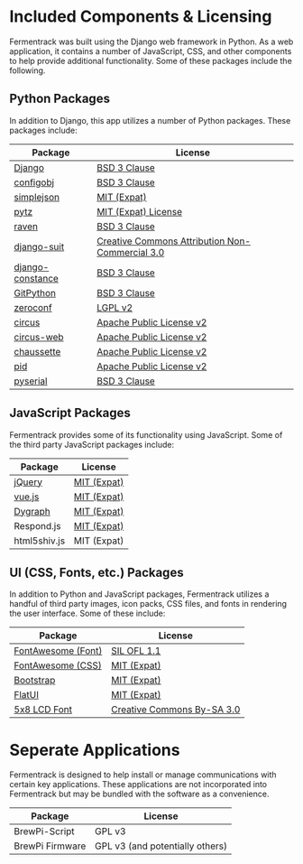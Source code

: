 # Included Components & Licensing

Fermentrack was built using the Django web framework in Python. As a web application, it contains a number of JavaScript, CSS, and other components to help provide additional functionality. Some of these packages include the following.



## Python Packages

In addition to Django, this app utilizes a number of Python packages. These packages include:

| Package                                                                     	| License                                                                                           	|
|-----------------------------------------------------------------------------	|---------------------------------------------------------------------------------------------------	|
| [Django](https://www.djangoproject.com/foundation/faq/)                     	| [BSD 3 Clause](https://github.com/django/django/blob/master/LICENSE)                              	|
| [configobj](https://pypi.python.org/pypi/configobj/5.0.6)                   	| [BSD 3 Clause](https://github.com/DiffSK/configobj/blob/master/LICENSE)                           	|
| [simplejson](https://pypi.python.org/pypi/simplejson/3.10.0)                	| [MIT (Expat)](https://github.com/simplejson/simplejson/blob/master/LICENSE.txt)                   	|
| [pytz](https://pypi.python.org/pypi/pytz/2016.10)                           	| [MIT (Expat) License](http://pythonhosted.org/pytz/#license)                                      	|
| [raven](https://sentry.io/)                                                 	| [BSD 3 Clause](https://github.com/getsentry/raven-python/blob/master/LICENSE)                     	|
| [django-suit](http://djangosuit.com/pricing/)                               	| [Creative Commons Attribution Non-Commercial 3.0](http://creativecommons.org/licenses/by-nc/3.0/) 	|
| [django-constance](https://pypi.python.org/pypi/django-constance)           	| [BSD 3 Clause](https://github.com/jazzband/django-constance/blob/master/LICENSE)                  	|
| [GitPython](https://pypi.python.org/pypi/GitPython/2.1.1)                   	| [BSD 3 Clause](https://github.com/gitpython-developers/GitPython/blob/master/LICENSE)             	|
| [zeroconf](https://pypi.python.org/pypi/zeroconf)                           	| [LGPL v2](https://github.com/jstasiak/python-zeroconf/blob/master/COPYING)                        	|
| [circus](http://circus.readthedocs.io/en/latest/copyright/)                 	| [Apache Public License v2](http://www.apache.org/licenses/LICENSE-2.0)                            	|
| [circus-web](http://circus.readthedocs.io/en/latest/copyright/)             	| [Apache Public License v2](http://www.apache.org/licenses/LICENSE-2.0)                            	|
| [chaussette](https://github.com/circus-tent/chaussette/blob/master/LICENSE) 	| [Apache Public License v2](http://www.apache.org/licenses/LICENSE-2.0)                            	|
| [pid](https://pypi.python.org/pypi/pid/2.1.1)                               	| [Apache Public License v2](https://github.com/trbs/pid/blob/master/LICENSE)                       	|
| [pyserial](https://pypi.python.org/pypi/pyserial/3.2.1)                     	| [BSD 3 Clause](https://github.com/pyserial/pyserial/blob/master/LICENSE.txt)                      	|


## JavaScript Packages

Fermentrack provides some of its functionality using JavaScript. Some of the third party JavaScript packages include:


| Package                                   	| License                                                                     	|
|-------------------------------------------	|-----------------------------------------------------------------------------	|
| [jQuery](https://jquery.com/)             	| [MIT (Expat)](https://github.com/jquery/jquery/blob/master/LICENSE.txt)     	|
| [vue.js](https://vuejs.org/)              	| [MIT (Expat)](https://opensource.org/licenses/MIT)                          	|
| [Dygraph](http://dygraphs.com/legal.html) 	| [MIT (Expat)](https://github.com/danvk/dygraphs/blob/master/LICENSE.txt)    	|
| Respond.js                                	| [MIT (Expat)](https://github.com/scottjehl/Respond/blob/master/LICENSE-MIT) 	|
| html5shiv.js                              	| MIT (Expat)                                                                 	|



## UI (CSS, Fonts, etc.) Packages

In addition to Python and JavaScript packages, Fermentrack utilizes a handful of third party images, icon packs, CSS files, and fonts in rendering the user interface. Some of these include:


| Package                                                                                	| License                                                                       	|
|----------------------------------------------------------------------------------------	|-------------------------------------------------------------------------------	|
| [FontAwesome (Font)](http://fontawesome.io/license/)                                   	| [SIL OFL 1.1](http://scripts.sil.org/OFL)                                     	|
| [FontAwesome (CSS)](http://fontawesome.io/license/)                                    	| [MIT (Expat)](http://opensource.org/licenses/mit-license.html)                	|
| [Bootstrap](http://getbootstrap.com/getting-started/#license-faqs)                     	| [MIT (Expat)](https://github.com/twbs/bootstrap/blob/master/LICENSE)          	|
| [FlatUI](https://designmodo.com/)                                                      	| [MIT (Expat)](https://github.com/designmodo/Flat-UI)                          	|
| [5x8 LCD Font](https://fontstruct.com/fontstructions/show/310233/5x8_lcd_hd44780u_a02) 	| [Creative Commons By-SA 3.0](https://creativecommons.org/licenses/by-sa/3.0/) 	|



# Seperate Applications

Fermentrack is designed to help install or manage communications with certain key applications. These applications are not incorporated into Fermentrack but may be bundled with the software as a convenience. 

| Package         	| License                         	|
|-----------------	|---------------------------------	|
| BrewPi-Script   	| GPL v3                          	|
| BrewPi Firmware 	| GPL v3 (and potentially others) 	|

